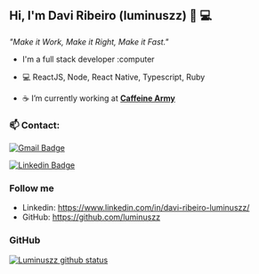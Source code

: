 
## Hi, I'm Davi Ribeiro (luminuszz) 👋 💻


*"Make it Work, Make it Right, Make it Fast."*

 - I'm a full stack developer :computer 
 
 - :computer:   ReactJS, Node, React Native, Typescript, Ruby
 
 - :coffee:     I’m currently working at **[Caffeine Army](https://www.caffeinearmy.com.br/)**

 ### 📫 Contact: 
[![Gmail Badge](https://img.shields.io/badge/-davi5.ribeiro.contato@gmail.com-c14438?style=flat-square&logo=Gmail&logoColor=white&link=mailto:davi5.ribeiro.contato@gmail.com)](mailto:davi5.ribeiro.contato@gmail.com)

[![Linkedin Badge](https://img.shields.io/badge/-davi-ribeiro-luminuszz?style=flat-square&logo=Linkedin&logoColor=white&link=https://www.linkedin.com/in/davi-ribeiro-luminuszz)](https://www.linkedin.com/in/davi-ribeiro-luminuszz/) 

### Follow me

  
- Linkedin: https://www.linkedin.com/in/davi-ribeiro-luminuszz/
- GitHub: https://github.com/luminuszz

### GitHub

[![Luminuszz github status](https://github-readme-stats.vercel.app/api?username=luminuszz)](https://github.com/luminuszz/github-readme-stats)

